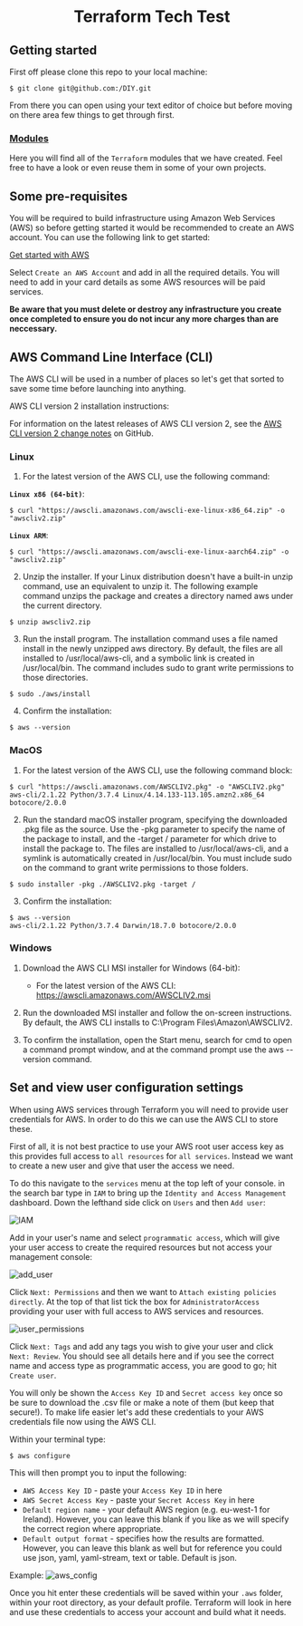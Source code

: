 <h1 align="center">Terraform Tech Test</h1>


## Getting started

First off please clone this repo to your local machine:

```
$ git clone git@github.com:/DIY.git
```

From there you can open using your text editor of choice but before moving on there area few things to get through first.


### [Modules](modules)

Here you will find all of the `Terraform` modules that we have created. Feel free to have a look or even reuse them in some of your own projects.

## Some pre-requisites

 You will be required to build infrastructure using Amazon Web Services (AWS) so before getting started it would be recommended to create an AWS account. You can use the following link to get started:

[Get started with AWS](https://aws.amazon.com)

Select `Create an AWS Account` and add in all the required details. You will need to add in your card details as some AWS resources will be paid services. 

**Be aware that you must delete or destroy any infrastructure you create once completed to ensure you do not incur any more charges than are neccessary.**

## AWS Command Line Interface (CLI)

The AWS CLI will be used in a number of places so let's get that sorted to save some time before launching into anything.

AWS CLI version 2 installation instructions:

For information on the latest releases of AWS CLI version 2, see the [AWS CLI version 2 change notes](https://github.com/aws/aws-cli/blob/v2/CHANGELOG.rst) on GitHub.

### Linux
1. For the latest version of the AWS CLI, use the following command:

**`Linux x86 (64-bit)`**:
```
$ curl "https://awscli.amazonaws.com/awscli-exe-linux-x86_64.zip" -o "awscliv2.zip"
```
**`Linux ARM`**:
```
$ curl "https://awscli.amazonaws.com/awscli-exe-linux-aarch64.zip" -o "awscliv2.zip"
```

2. Unzip the installer. If your Linux distribution doesn't have a built-in unzip command, use an equivalent to unzip it. The following example command unzips the package and creates a directory named aws under the current directory.
```
$ unzip awscliv2.zip
```

3. Run the install program. The installation command uses a file named install in the newly unzipped aws directory. By default, the files are all installed to /usr/local/aws-cli, and a symbolic link is created in /usr/local/bin. The command includes sudo to grant write permissions to those directories.
```
$ sudo ./aws/install
```

4. Confirm the installation:
```
$ aws --version
```
### MacOS

1. For the latest version of the AWS CLI, use the following command block:
```
$ curl "https://awscli.amazonaws.com/AWSCLIV2.pkg" -o "AWSCLIV2.pkg"
aws-cli/2.1.22 Python/3.7.4 Linux/4.14.133-113.105.amzn2.x86_64 botocore/2.0.0
```

2. Run the standard macOS installer program, specifying the downloaded .pkg file as the source. Use the -pkg parameter to specify the name of the package to install, and the -target / parameter for which drive to install the package to. The files are installed to /usr/local/aws-cli, and a symlink is automatically created in /usr/local/bin. You must include sudo on the command to grant write permissions to those folders.
```
$ sudo installer -pkg ./AWSCLIV2.pkg -target /
```

3. Confirm the installation:
```
$ aws --version
aws-cli/2.1.22 Python/3.7.4 Darwin/18.7.0 botocore/2.0.0
```

### Windows

1. Download the AWS CLI MSI installer for Windows (64-bit):

    * For the latest version of the AWS CLI: https://awscli.amazonaws.com/AWSCLIV2.msi

2. Run the downloaded MSI installer and follow the on-screen instructions. By default, the AWS CLI installs to C:\Program Files\Amazon\AWSCLIV2.

3. To confirm the installation, open the Start menu, search for cmd to open a command prompt window, and at the command prompt use the aws --version command.

## Set and view user configuration settings

When using AWS services through Terraform you will need to provide user credentials for AWS. In order to do this we can use the AWS CLI to store these.

First of all, it is not best practice to use your AWS root user access key as this provides full access to `all resources` for `all services`. Instead we want to create a new user and give that user the access we need. 

To do this navigate to the `services` menu at the top left of your console. in the search bar type in `IAM` to bring up the `Identity and Access Management` dashboard. Down the lefthand side click on `Users` and then `Add user`:

![IAM](README_images/IAM.png)

Add in your user's name and select `programmatic access`, which will give your user access to create the required resources but not access your management console:

![add_user](README_images/add_user.png)

Click `Next: Permissions` and then we want to `Attach existing policies directly`. At the top of that list tick the box for `AdministratorAccess` providing your user with full access to AWS services and resources.

![user_permissions](README_images/user_permissions.png)

Click `Next: Tags` and add any tags you wish to give your user and click `Next: Review`. You should see all details here and if you see the correct name and access type as programmatic access, you are good to go; hit `Create user`.

You will only be shown the `Access Key ID` and `Secret access key` once so be sure to download the .csv file or make a note of them (but keep that secure!). To make life easier let's add these credentials to your AWS credentials file now using the AWS CLI.

Within your terminal type:
```
$ aws configure
```
This will then prompt you to input the following:

* `AWS Access Key ID` - paste your `Access Key ID` in here
* `AWS Secret Access Key` - paste your `Secret Access Key` in here
* `Default region name` - your default AWS region (e.g. eu-west-1 for Ireland). However, you can leave this blank if you like as we will specify the correct region where appropriate.
* `Default output format` - specifies how the results are formatted. However, you can leave this blank as well but for reference you could use json, yaml, yaml-stream, text or table. Default is json.

Example:
![aws_config](README_images/aws_config.png)

Once you hit enter these credentials will be saved within your `.aws` folder, within your root directory, as your default profile. Terraform will look in here and use these credentials to access your account and build what it needs.
